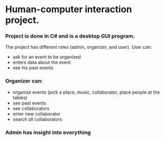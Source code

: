 # Human-computer interaction project.

### Project is done in C# and is a desktop GUI program.
The project has different roles (admin, organizer, and user).
User can:
- ask for an event to be organized
- enters data about the event
- see his past events
### Organizer can:
- organize events (pick a place, music, collaborator, place people at the tables)
- see past events
- see collaborators
- enter new collaborator
- search all collaborators

### Admin has insight into everything
